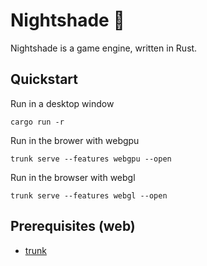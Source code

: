 # Nightshade 🥀

Nightshade is a game engine, written in Rust.

## Quickstart

Run in a desktop window

```
cargo run -r
```

Run in the brower with webgpu

```
trunk serve --features webgpu --open
```

Run in the browser with webgl

```
trunk serve --features webgl --open
```

## Prerequisites (web)

* [trunk](https://trunkrs.dev/)
